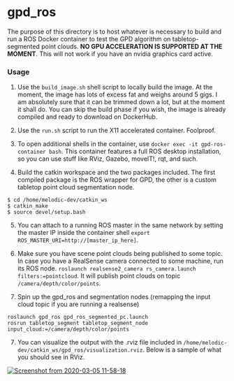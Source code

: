 # gpd_ros

The purpose of this directory is to host whatever is necessary to build and run a ROS Docker container to test the GPD algorithm on tabletop-segmented point clouds. **NO GPU ACCELERATION IS SUPPORTED AT THE MOMENT**. This will not work if you have an nvidia graphics card active.

### Usage

1. Use the `build_image.sh` shell script to locally build the image. At the moment, the image has lots of excess fat and weighs around 5 gigs. I am absolutely sure that it can be trimmed down a lot, but at the moment it shall do. You can skip the build phase if you wish, the image is already compiled and ready to download on DockerHub.

2. Use the `run.sh` script to run the X11 accelerated container. Foolproof.

3. To open additional shells in the container, use `docker exec -it gpd-ros-container bash`. This container features a full ROS desktop installation, so you can use stuff like RViz, Gazebo, moveIT!, rqt, and such.

4. Build the catkin workspace and the two packages included. The first compiled package is the ROS wrapper for GPD, the other is a custom tabletop point cloud segmentation node.
```
$ cd /home/melodic-dev/catkin_ws
$ catkin_make
$ source devel/setup.bash
```
5. You can attach to a running ROS master in the same network by setting the master IP inside the container shell `export ROS_MASTER_URI=http://[master_ip_here]`.

6. Make sure you have scene point clouds being published to some topic. In case you have a RealSense camera connected to some machine, run its ROS node. `roslaunch realsense2_camera rs_camera.launch filters:=pointcloud`. It will publish point clouds on topic `/camera/depth/color/points`.

6. Spin up the gpd_ros and segmentation nodes (remapping the input cloud topic if you are running a realsense)
```
roslaunch gpd_ros gpd_ros_segmented_pc.launch
rosrun tabletop_segment tabletop_segment_node input_cloud:=/camera/depth/color/points
```
7. You can visualize the output with the .rviz file included in `/home/melodic-dev/catkin_ws/gpd_ros/visualization.rviz`. Below is a sample of what you should see in RViz.

[![Screenshot from 2020-03-05 11-58-18](https://user-images.githubusercontent.com/33027628/75975712-4f536100-5ed9-11ea-92c1-0c6036415d3d.png)](https://www.youtube.com/watch?v=ZrfUKIUpgSA)
